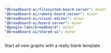 ```yaml
---
"@breadboard-ai/filesystem-board-server": minor
"@breadboard-ai/remote-board-server": minor
"@breadboard-ai/visual-editor": minor
"@breadboard-ai/board-server": minor
"@google-labs/breadboard": minor
"@breadboard-ai/shared-ui": minor
---
```


Start all new graphs with a really blank template.
